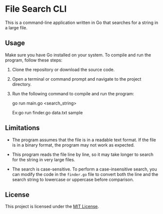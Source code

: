 # File Search CLI

This is a command-line application written in Go that searches for a string in a large file.

## Usage

Make sure you have Go installed on your system. To compile and run the program, follow these steps:

1. Clone the repository or download the source code.

2. Open a terminal or command prompt and navigate to the project directory.

3. Run the following command to compile and run the program:

      go run main.go <filename> <search_string>
  
      Ex:go run finder.go data.txt sample
  

## Limitations

- The program assumes that the file is in a readable text format. If the file is in a binary format, the program may not work as expected.

- This program reads the file line by line, so it may take longer to search for the string in very large files.

- The search is case-sensitive. To perform a case-insensitive search, you can modify the code in the `finder.go` file to convert both the line and the search string to lowercase or uppercase before comparison.

## License

This project is licensed under the [MIT License](LICENSE).

